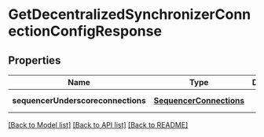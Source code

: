 # GetDecentralizedSynchronizerConnectionConfigResponse

## Properties
Name | Type | Description | Notes
------------ | ------------- | ------------- | -------------
**sequencerUnderscoreconnections** | [**SequencerConnections**](SequencerConnections.md) |  | [default to null]

[[Back to Model list]](../README.md#documentation-for-models) [[Back to API list]](../README.md#documentation-for-api-endpoints) [[Back to README]](../README.md)


